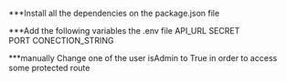 ***Install all the dependencies on the package.json file


***Add the following variables the .env file
API_URL 
SECRET  
PORT 
CONECTION_STRING 


***manually Change one of the user isAdmin to True in order to access some protected route
